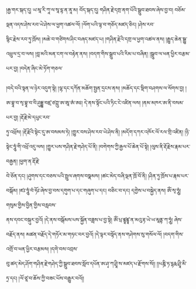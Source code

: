 ﻿  
།རྒྱ་གར་སྐད་དུ། ཡ་མཱ་རི་ཀཱ་ལ་སཱ་དྷ་ན་ནཱ་མ། བོད་སྐད་དུ། གཤིན་རྗེ་དགྲ་ནག་པོའི་སྒྲུབ་ཐབས་ཞེས་བྱ་བ། བཅོམ་ལྡན་འདས་ཤེས་རབ་ཡེ་ཤེས་ལ་ཕྱག་འཚལ་ལོ། །ལོག་པའི་ལྟ་བ་གཅོད་མཛད་ཅིང། །ཤེས་རབ་  
སྙིང་རྗེས་རབ་ཏུ་ཁྲོས། །མཆེ་བ་གཙིགས་ཤིང་བཞད་མཛད་པ། །གཤིན་རྗེའི་དགྲ་ལ་ཕྱག་འཚལ་ནས། །རྒྱུད་ཆེན་སྒྱུ་འཕྲུལ་དྲ་བ་ལས། །བླ་མའི་མན་ངག་ལ་བརྟེན་ནས། །བདག་གིས་སྒྲུབ་པའི་རིམ་པ་བཞིན། །སྒྲུབ་ལ་ཕན་ཕྱིར་བརྩམ་པར་བྱ། །བདེན་ཞིང་མེ་ཏོག་གཅལ་  
  
།བདེ་བའི་སྟན་ལ་ཉེར་འདུག་སྟེ། །ལྷ་དང་དཀོན་མཆོག་སྤྱན་དྲངས་ནས། །མཆོད་དང་སྡིག་བཤགས་ལ་སོགས་བྱ། །ཨ་བྷཱ་བ་སྭ་བྷཱ་བ་བི་ཤུདྡྷ་བཛྲ་ཙཀྵུ་ཨ་ཨཱ་ཨཾ་ཨཿ། དེ་ནས་སྟོང་པའི་ཏིང་ངེ་འཛིན་ལས། །ནམ་མཁར་ཨ་ནི་བསམ་པར་བྱ། །རྡོ་རྗེ་མེ་དཔུང་རབ་  
ཏུ་འཕྲོས། །རྡོ་རྗེའི་སྟེང་དུ་ཨ་བསམས་ཏེ། །གྱུར་བས་ཤེས་རབ་ཡེ་ཤེས་ནི། །མདོག་དཀར་འཁོར་ལོ་རལ་གྲི་འཛིན། །ཉི་སྟེང་ཧཱུཾ་གི་འཕྲོ་འདུ་ལས། །གྱུར་པས་གཤིན་རྗེ་གཤེད་པོ་ནི། །བགེགས་ཀྱི་རྒྱལ་པོ་ཆེན་པོ་སྟེ། །ལུས་ནི་རྡོ་རྗེས་རྣམ་པར་བརྒྱན། །ཕྱག་ན་རྡོ་རྗེ་  
བེ་ཅོན་དང། །ཤུགས་དང་བཅས་པའི་སྤྲུལ་ཞགས་བསྣམས། །ཚང་མེད་བཞི་ལྡན་ཁྲོ་བོ་ནི། །ཤིན་ཏུ་ཁྲོས་པ་རྣམ་པར་བསྒོམ། །ཛཿ་ཧཱུཾ་བཾ་ཧོཿ་ཞེས་བྱ་བས་དགུག་པ་དང་གཞུག་པ་དང། བཅིང་བ་དང། དགྱེས་པ་བསྐྱེད་ནས། ཨོཾ་སྭ་ཧཱུཾ། གསུམ་གྱིས་བྱིན་གྱིས་བརླབས་  
ནས་དབང་བསྐུར་བྱའོ། །དེ་ནས་བསྒོམས་པས་སྐྱོན་བཟླས་པ་བྱ་སྟེ། ཨོཾ་པྲ་ཛྙཱཛྙཱ་ན་མའུ་རྟ་ཡེ་ཡ་མཱནྟ་ཀ་ཧཱུཾ། ཞེས་བརྗོད་ནས། མཚན་བརྗོད་དེ་གཏོར་མ་གཏང་བར་བྱའོ། །དེ་ལྟར་བསྟོད་ནས་གཤེགས་སུ་གསོལ་ལོ། །བདག་གིས་འགྲོ་བ་ཕན་ཕྱིར་བརྩམས། །དགེ་བས་འབྲས་  
བུ་ཚད་མེད་ཤོག་གཤིན་རྗེ་གཤེད་ཀྱི་སྒྲུབ་ཐབས་སློབ་དཔོན་ཨ་ཤྭ་ཀ་ཤྲཱི་ས་མཛད་པ་རྫོགས་སོ།། །།པཎྜི་ཏ་དྷརྨ་ཤྲཱི་མི་ཏྲ་དང། །ལོ་ཙཱ་བ་ཆོས་ཀྱི་བཟང་པོས་བརྒྱུར་བའོ།།  
  
  
